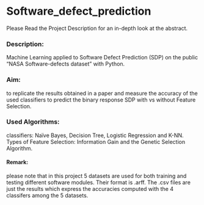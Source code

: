 # Software_defect_prediction
Please Read the Project Description for an in-depth look at the abstract.

### Description: 

Machine Learning applied to Software Defect Prediction (SDP) on the public “NASA Software-defects dataset” with Python.

### Aim: 

to replicate the results obtained in a paper and measure the accuracy of the used classifiers to predict the binary response SDP with vs without Feature Selection.

### Used Algorithms: 

classifiers: Naïve Bayes, Decision Tree, Logistic Regression and K-NN. Types of Feature Selection: Information Gain and the Genetic Selection Algorithm.

#### Remark: 
please note that in this project 5 datasets are used for both training and testing different software modules. Their format is .arff. The .csv files are just the results which express the accuracies computed with the 4 classifers among the 5 datasets.
